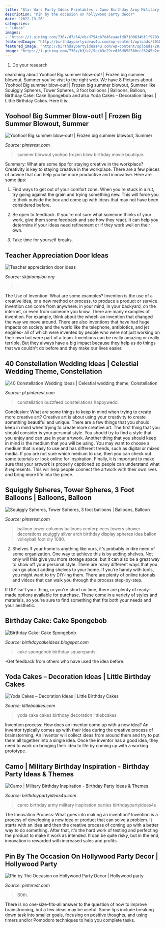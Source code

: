 ```yaml
---
title: "Star Wars Party Ideas Printables : Camo Birthday Army Military Inspiration Parties Birthdaypartyideas4u"
description: "Pin by the occasion on hollywood party decor"
date: "2022-10-26"
categories:
- "ideas"
images:
- "https://i.pinimg.com/736x/d7/54/eb/d754eb7d46eaaa1d87108634bf1f9703.jpg"
featuredImage: "http://birthdaypartyideas4u.com/wp-content/uploads/2018/05/In-The-Army-party.jpg"
featured_image: "http://birthdaypartyideas4u.com/wp-content/uploads/2018/05/In-The-Army-party.jpg"
image: "https://i.pinimg.com/736x/b3/e2/9c/b3e29cedf6d858560cc26245b2ef4691.jpg"
---
```



1. Do your research

	

		
searching about Yoohoo! Big summer blow-out! | Frozen big summer blowout, Summer you've visit to the right web. We have 8 Pictures about Yoohoo! Big summer blow-out! | Frozen big summer blowout, Summer like Squiggly Spheres, Tower Spheres, 3 foot balloons | Balloons, Balloon, Birthday Cake: Cake Spongebob and also Yoda Cakes – Decoration Ideas | Little Birthday Cakes. Here it is:
		
    
## Yoohoo! Big Summer Blow-out! | Frozen Big Summer Blowout, Summer

<img loading=lazy src="https://i.pinimg.com/736x/90/73/e3/9073e35c36863867adf9419fd8c4c510--summer-birthday-birthday-parties.jpg" onerror="this.onerror=null;this.src='https://tse4.mm.bing.net/th?id=OIP.v2dmVtrICOQMZvTb5rv3CQDMEy&amp;pid=15.1';" alt="Yoohoo! Big summer blow-out! | Frozen big summer blowout, Summer">

_Source: pinterest.com_

>summer blowout yoohoo frozen blow birthday movie boutique. 

	

Summary: What are some tips for staying creative in the workplace?
Creativity is key to staying creative in the workplace. There are a few pieces of advice that can help you be more productive and innovative. Here are some tips:
1. Find ways to get out of your comfort zone. When you’re stuck in a rut, try going against the grain and trying something new. This will force you to think outside the box and come up with ideas that may not have been considered before.

2. Be open to feedback. If you’re not sure what someone thinks of your work, give them some feedback and see how they react. It can help you determine if your ideas need refinement or if they work well on their own.

3. Take time for yourself breaks.

    
## Teacher Appreciation Door Ideas

<img loading=lazy src="https://www.skiptomylou.org/wp-content/uploads/2013/04/Teacher-Appreciation-Door-Decoration-Ideas-1.jpg" onerror="this.onerror=null;this.src='https://tse4.mm.bing.net/th?id=OIP.9RVOpQ6bV1dGBeyqCBQYRAHaO9&amp;pid=15.1';" alt="Teacher appreciation door ideas">

_Source: skiptomylou.org_

>. 

	

The Use of Invention: What are some examples?
Invention is the use of a creative idea, or a new method or process, to produce a product or service. Invention can come from anywhere: in your mind, in your backyard, on the internet, or even from someone you know. 
There are many examples of invention. For example, think about the wheel- an invention that changed the way we move around. There are also inventions that have had huge impacts on society and the world like the telephone, antibiotics, and jet engines- all of which were invented by people who were not just working on their own but were part of a team. 
Inventions can be really amazing or really terrible. But they always have a big impact because they help us do things that we couldn't do before and they make our lives easier.

    
## 40 Constellation Wedding Ideas | Celestial Wedding Theme, Constellation

<img loading=lazy src="https://i.pinimg.com/736x/b3/e2/9c/b3e29cedf6d858560cc26245b2ef4691.jpg" onerror="this.onerror=null;this.src='https://tse4.mm.bing.net/th?id=OIP.GfpemPJdO4jukQKe_pfTdAHaLH&amp;pid=15.1';" alt="40 Constellation Wedding Ideas | Celestial wedding theme, Constellation">

_Source: pl.pinterest.com_

>constellation buzzfeed constellations happywedd. 

	

Conclusion: What are some things to keep in mind when trying to create more creative art?
Creative art is about using your creativity to create something beautiful and unique. There are a few things that you should keep in mind when trying to create more creative art. The first thing that you should consider is your personal style. You should try to find a style that you enjoy and can use in your artwork. Another thing that you should keep in mind is the medium that you will be using. You may want to choose a medium that is easy to use and has different trends, such as digital or mixed media. If you are not sure which medium to use, then you can check out some tutorials or look online for inspiration. Finally, it is important to make sure that your artwork is properly captioned so people can understand what it represents. This will help people connect the artwork with their own lives and bring more life into the piece.

    
## Squiggly Spheres, Tower Spheres, 3 Foot Balloons | Balloons, Balloon

<img loading=lazy src="https://i.pinimg.com/736x/e5/47/49/e54749e3ce7b16c5529436c8701dadf5--large-balloons-towers.jpg" onerror="this.onerror=null;this.src='https://tse2.mm.bing.net/th?id=OIP.lztHchDA3jRJM59xYdJ-vQHaJ3&amp;pid=15.1';" alt="Squiggly Spheres, Tower Spheres, 3 foot balloons | Balloons, Balloon">

_Source: pinterest.com_

>balloon tower columns balloons centerpieces towers shower decorations squiggly silver arch birthday display spheres idea ballon volleyball foot diy 1080. 

	

2. Shelves
If your home is anything like ours, it's probably in dire need of some organization. One way to achieve this is by adding shelves. Not only will this give you more storage space, but it can also be a great way to show off your personal style.
There are many different ways that you can go about adding shelves to your home. If you're handy with tools, you might want to try DIY-ing them. There are plenty of online tutorials and videos that can walk you through the process step-by-step.

If DIY isn't your thing, or you're short on time, there are plenty of ready-made options available for purchase. These come in a variety of styles and materials, so you're sure to find something that fits both your needs and your aesthetic.

    
## Birthday Cake: Cake Spongebob

<img loading=lazy src="http://1.bp.blogspot.com/_U56yhynHDXY/TBNa1TU6EPI/AAAAAAAABVg/yA9HAqXfmto/s1600/Spongebob+Squarepants+cake+2.JPG" onerror="this.onerror=null;this.src='https://tse3.mm.bing.net/th?id=OIP.aO_xeHnUIEP0BNoMSb4l7QHaJ4&amp;pid=15.1';" alt="Birthday Cake: Cake Spongebob">

_Source: birthdaycakeideas.blogspot.com_

>cake spongebob birthday squarepants. 

	

-Get feedback from others who have used the idea before.

    
## Yoda Cakes – Decoration Ideas | Little Birthday Cakes

<img loading=lazy src="http://www.littlebcakes.com/wp-content/uploads/2014/01/Yoda-Cake-Pictures.jpg" onerror="this.onerror=null;this.src='https://tse4.mm.bing.net/th?id=OIP.OTqsJgnAl_PUBytzwnlFmgHaFj&amp;pid=15.1';" alt="Yoda Cakes – Decoration Ideas | Little Birthday Cakes">

_Source: littlebcakes.com_

>yoda cake cakes birthday decoration littlebcakes. 

	

Invention process: How does an inventor come up with a new idea?
An inventor typically comes up with their idea during the creative process of brainstorming. An inventor will collect ideas from around them and try to put them all together into a single idea. Once the inventor has a good idea, they need to work on bringing their idea to life by coming up with a working prototype.

    
## Camo | Military Birthday Inspiration - Birthday Party Ideas &amp; Themes

<img loading=lazy src="http://birthdaypartyideas4u.com/wp-content/uploads/2018/05/In-The-Army-party.jpg" onerror="this.onerror=null;this.src='https://tse2.mm.bing.net/th?id=OIP.E4dATH7f3D8HaK47vKp1vgHaLZ&amp;pid=15.1';" alt="Camo | Military Birthday Inspiration - Birthday Party Ideas &amp; Themes">

_Source: birthdaypartyideas4u.com_

>camo birthday army military inspiration parties birthdaypartyideas4u. 

	

The Innovation Process: What goes into making an invention?
Invention is a process of developing a new idea or product that can solve a problem. It starts with an idea and then the creative process of coming up with a better way to do something. After that, it's the hard work of testing and perfecting the product to make it work as intended. It can be quite risky, but in the end, innovation is rewarded with increased sales and profits.

    
## Pin By The Occasion On Hollywood Party Decor | Hollywood Party

<img loading=lazy src="https://i.pinimg.com/736x/d7/54/eb/d754eb7d46eaaa1d87108634bf1f9703.jpg" onerror="this.onerror=null;this.src='https://tse3.mm.bing.net/th?id=OIP.iZd9kfDxcutMGGl36JIRMQHaG7&amp;pid=15.1';" alt="Pin by The Occasion on Hollywood Party Decor | Hollywood party">

_Source: pinterest.com_

>60th. 

	

There is no one-size-fits-all answer to the question of how to improve brainstroming, but a few ideas may be useful. Some tips include breaking down task into smaller goals, focusing on positive thoughts, and using timers and/or Pomodoro techniques to help you complete tasks.

